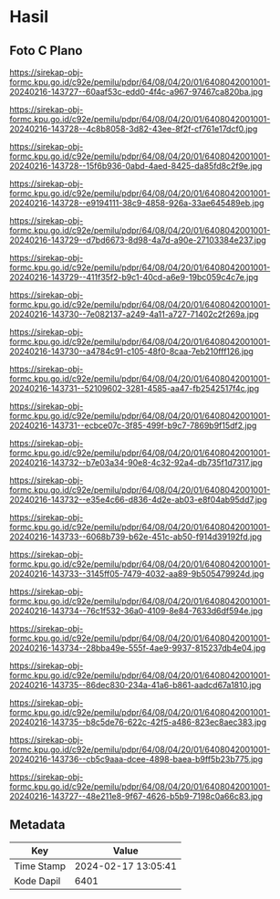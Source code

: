 # Hasil

## Foto C Plano

https://sirekap-obj-formc.kpu.go.id/c92e/pemilu/pdpr/64/08/04/20/01/6408042001001-20240216-143727--60aaf53c-edd0-4f4c-a967-97467ca820ba.jpg

https://sirekap-obj-formc.kpu.go.id/c92e/pemilu/pdpr/64/08/04/20/01/6408042001001-20240216-143728--4c8b8058-3d82-43ee-8f2f-cf761e17dcf0.jpg

https://sirekap-obj-formc.kpu.go.id/c92e/pemilu/pdpr/64/08/04/20/01/6408042001001-20240216-143728--15f6b936-0abd-4aed-8425-da85fd8c2f9e.jpg

https://sirekap-obj-formc.kpu.go.id/c92e/pemilu/pdpr/64/08/04/20/01/6408042001001-20240216-143728--e9194111-38c9-4858-926a-33ae645489eb.jpg

https://sirekap-obj-formc.kpu.go.id/c92e/pemilu/pdpr/64/08/04/20/01/6408042001001-20240216-143729--d7bd6673-8d98-4a7d-a90e-27103384e237.jpg

https://sirekap-obj-formc.kpu.go.id/c92e/pemilu/pdpr/64/08/04/20/01/6408042001001-20240216-143729--411f35f2-b9c1-40cd-a6e9-19bc059c4c7e.jpg

https://sirekap-obj-formc.kpu.go.id/c92e/pemilu/pdpr/64/08/04/20/01/6408042001001-20240216-143730--7e082137-a249-4a11-a727-71402c2f269a.jpg

https://sirekap-obj-formc.kpu.go.id/c92e/pemilu/pdpr/64/08/04/20/01/6408042001001-20240216-143730--a4784c91-c105-48f0-8caa-7eb210fff126.jpg

https://sirekap-obj-formc.kpu.go.id/c92e/pemilu/pdpr/64/08/04/20/01/6408042001001-20240216-143731--52109602-3281-4585-aa47-fb2542517f4c.jpg

https://sirekap-obj-formc.kpu.go.id/c92e/pemilu/pdpr/64/08/04/20/01/6408042001001-20240216-143731--ecbce07c-3f85-499f-b9c7-7869b9f15df2.jpg

https://sirekap-obj-formc.kpu.go.id/c92e/pemilu/pdpr/64/08/04/20/01/6408042001001-20240216-143732--b7e03a34-90e8-4c32-92a4-db735f1d7317.jpg

https://sirekap-obj-formc.kpu.go.id/c92e/pemilu/pdpr/64/08/04/20/01/6408042001001-20240216-143732--e35e4c66-d836-4d2e-ab03-e8f04ab95dd7.jpg

https://sirekap-obj-formc.kpu.go.id/c92e/pemilu/pdpr/64/08/04/20/01/6408042001001-20240216-143733--6068b739-b62e-451c-ab50-f914d39192fd.jpg

https://sirekap-obj-formc.kpu.go.id/c92e/pemilu/pdpr/64/08/04/20/01/6408042001001-20240216-143733--3145ff05-7479-4032-aa89-9b505479924d.jpg

https://sirekap-obj-formc.kpu.go.id/c92e/pemilu/pdpr/64/08/04/20/01/6408042001001-20240216-143734--76c1f532-36a0-4109-8e84-7633d6df594e.jpg

https://sirekap-obj-formc.kpu.go.id/c92e/pemilu/pdpr/64/08/04/20/01/6408042001001-20240216-143734--28bba49e-555f-4ae9-9937-815237db4e04.jpg

https://sirekap-obj-formc.kpu.go.id/c92e/pemilu/pdpr/64/08/04/20/01/6408042001001-20240216-143735--86dec830-234a-41a6-b861-aadcd67a1810.jpg

https://sirekap-obj-formc.kpu.go.id/c92e/pemilu/pdpr/64/08/04/20/01/6408042001001-20240216-143735--b8c5de76-622c-42f5-a486-823ec8aec383.jpg

https://sirekap-obj-formc.kpu.go.id/c92e/pemilu/pdpr/64/08/04/20/01/6408042001001-20240216-143736--cb5c9aaa-dcee-4898-baea-b9ff5b23b775.jpg

https://sirekap-obj-formc.kpu.go.id/c92e/pemilu/pdpr/64/08/04/20/01/6408042001001-20240216-143727--48e211e8-9f67-4626-b5b9-7198c0a66c83.jpg


## Metadata

| Key        | Value               |
| ---------- | ------------------- |
| Time Stamp | 2024-02-17 13:05:41 |
| Kode Dapil | 6401                |



